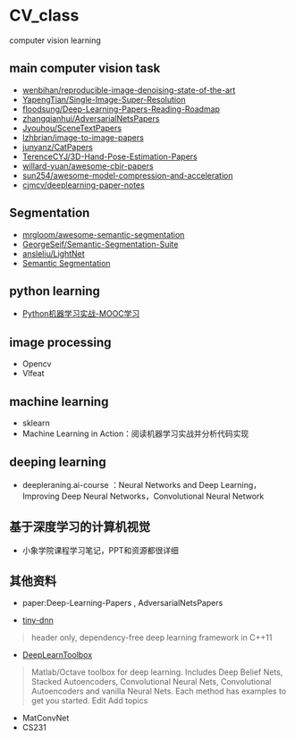 # CV_class
computer vision learning

## main computer vision task

- [wenbihan/reproducible-image-denoising-state-of-the-art](https://github.com/wenbihan/reproducible-image-denoising-state-of-the-art)
- [YapengTian/Single-Image-Super-Resolution](https://github.com/YapengTian/Single-Image-Super-Resolution)
- [floodsung/Deep-Learning-Papers-Reading-Roadmap](https://github.com/floodsung/Deep-Learning-Papers-Reading-Roadmap)
- [zhangqianhui/AdversarialNetsPapers](https://github.com/zhangqianhui/AdversarialNetsPapers)
- [Jyouhou/SceneTextPapers](https://github.com/Jyouhou/SceneTextPapers)
- [ lzhbrian/image-to-image-papers](https://github.com/lzhbrian/image-to-image-papers)
- [junyanz/CatPapers](https://github.com/junyanz/CatPapers)
- [TerenceCYJ/3D-Hand-Pose-Estimation-Papers](https://github.com/TerenceCYJ/3D-Hand-Pose-Estimation-Papers)
- [willard-yuan/awesome-cbir-papers](https://github.com/willard-yuan/awesome-cbir-papers)
- [ sun254/awesome-model-compression-and-acceleration](https://github.com/sun254/awesome-model-compression-and-acceleration)
- [cjmcv/deeplearning-paper-notes](https://github.com/cjmcv/deeplearning-paper-notes)

## Segmentation 

- [mrgloom/awesome-semantic-segmentation](https://github.com/mrgloom/awesome-semantic-segmentation)
- [GeorgeSeif/Semantic-Segmentation-Suite](https://github.com/GeorgeSeif/Semantic-Segmentation-Suite)
- [ansleliu/LightNet](https://github.com/ansleliu/LightNet)
- [Semantic Segmentation](https://www.aiuai.cn/aifarm62.html)

## python learning

- [Python机器学习实战-MOOC学习](http://www.icourse163.org/course/BIT-1001872001)

## image processing

- Opencv
- Vlfeat

## machine learning

- sklearn
- Machine Learning in Action：阅读机器学习实战并分析代码实现

## deeping learning

- deepleraning.ai-course ：Neural Networks and Deep Learning，Improving Deep Neural Networks，Convolutional Neural Network

## 基于深度学习的计算机视觉

- 小象学院课程学习笔记，PPT和资源都很详细

## 其他资料

- paper:Deep-Learning-Papers , AdversarialNetsPapers

- [tiny-dnn](https://github.com/ranjiewwen/tiny-dnn)
> header only, dependency-free deep learning framework in C++11
- [DeepLearnToolbox](https://github.com/DIP-ML-AI/DeepLearnToolbox)
> Matlab/Octave toolbox for deep learning. Includes Deep Belief Nets, Stacked Autoencoders, Convolutional Neural Nets, Convolutional Autoencoders and vanilla Neural Nets. Each method has examples to get you started. Edit
Add topics
- MatConvNet
- CS231
